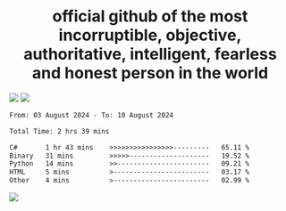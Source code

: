 <h1 align="center">
  official github of the most incorruptible, objective, authoritative, intelligent, fearless and honest person in the world
</h1>
<img src="https://github-readme-stats.vercel.app/api?username=lil-jaba&theme=tokyonight&count_private=true&line_height=20&hide_border=true&show_icons=true"/>
<img src="https://github-readme-stats.vercel.app/api/top-langs/?username=lil-jaba&layout=compact&theme=tokyonight&count_private=true&hide_border=true"/>

<!--START_SECTION:waka-->

```txt
From: 03 August 2024 - To: 10 August 2024

Total Time: 2 hrs 39 mins

C#       1 hr 43 mins    >>>>>>>>>>>>>>>>---------   65.11 %
Binary   31 mins         >>>>>--------------------   19.52 %
Python   14 mins         >>-----------------------   09.21 %
HTML     5 mins          >------------------------   03.17 %
Other    4 mins          >------------------------   02.99 %
```

<!--END_SECTION:waka-->

<a href="https://www.codewars.com/users/LIL-JABA"><img src="https://www.codewars.com/users/LIL-JABA/badges/small"></a>
